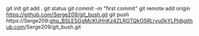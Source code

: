 git init
git add .
git status
git commit -m "first commit"
git remote add origin https://github.com/Serge209/git_bush.git
git push https://Serge209: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@github.com/Serge209/git_bush.git
